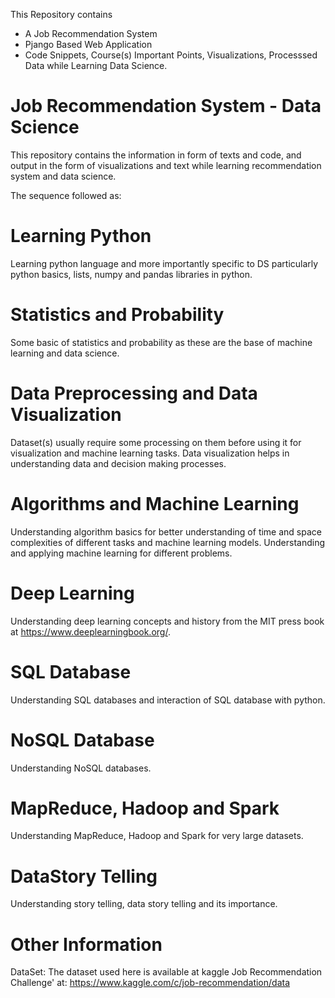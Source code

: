 This Repository contains
- A Job Recommendation System
- Pjango Based Web Application
- Code Snippets, Course(s) Important Points, Visualizations, Processsed Data while Learning Data Science.

# Job Recommendation System - Data Science
This repository contains the information in form of texts and code, and output in the form of visualizations and text while learning recommendation system and data science.

The sequence followed as:
# Learning Python
Learning python language and more importantly specific to DS particularly python basics, lists, numpy and pandas libraries in python.
# Statistics and Probability
Some basic of statistics and probability as these are the base of machine learning and data science.
# Data Preprocessing and Data Visualization
Dataset(s) usually require some processing on them before using it for visualization and machine learning tasks. Data visualization helps in understanding data and decision making processes.
# Algorithms and Machine Learning
Understanding algorithm basics for better understanding of time and space complexities of different tasks and machine learning models.
Understanding and applying machine learning for different problems.
# Deep Learning
Understanding deep learning concepts and history from the MIT press book at https://www.deeplearningbook.org/.
# SQL Database
Understanding SQL databases and interaction of SQL database with python.
# NoSQL Database
Understanding NoSQL databases.
# MapReduce, Hadoop and Spark
Understanding MapReduce, Hadoop and Spark for very large datasets.
# DataStory Telling
Understanding story telling, data story telling and its importance.

# Other Information
DataSet: The dataset used here is available at kaggle Job Recommendation Challenge' at: https://www.kaggle.com/c/job-recommendation/data
